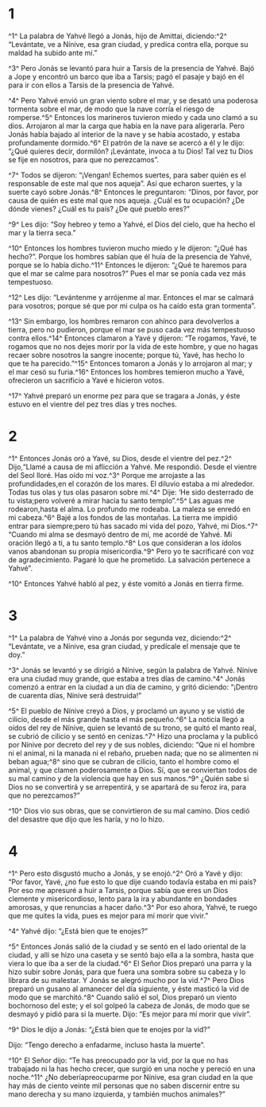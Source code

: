# 1
^1^ La palabra de Yahvé llegó a Jonás, hijo de Amittai, diciendo:^2^ “Levántate, ve a Nínive, esa gran ciudad, y predica contra ella, porque su maldad ha subido ante mí.”

^3^ Pero Jonás se levantó para huir a Tarsis de la presencia de Yahvé. Bajó a Jope y encontró un barco que iba a Tarsis; pagó el pasaje y bajó en él para ir con ellos a Tarsis de la presencia de Yahvé.

^4^ Pero Yahvé envió un gran viento sobre el mar, y se desató una poderosa tormenta sobre el mar, de modo que la nave corría el riesgo de romperse.^5^ Entonces los marineros tuvieron miedo y cada uno clamó a su dios. Arrojaron al mar la carga que había en la nave para aligerarla. Pero Jonás había bajado al interior de la nave y se había acostado, y estaba profundamente dormido.^6^ El patrón de la nave se acercó a él y le dijo: “¿Qué quieres decir, dormilón? ¡Levántate, invoca a tu Dios! Tal vez tu Dios se fije en nosotros, para que no perezcamos”.

^7^ Todos se dijeron: “¡Vengan! Echemos suertes, para saber quién es el responsable de este mal que nos aqueja”. Así que echaron suertes, y la suerte cayó sobre Jonás.^8^ Entonces le preguntaron: “Dinos, por favor, por causa de quién es este mal que nos aqueja. ¿Cuál es tu ocupación? ¿De dónde vienes? ¿Cuál es tu país? ¿De qué pueblo eres?”

^9^ Les dijo: “Soy hebreo y temo a Yahvé, el Dios del cielo, que ha hecho el mar y la tierra seca.”

^10^ Entonces los hombres tuvieron mucho miedo y le dijeron: “¿Qué has hecho?”. Porque los hombres sabían que él huía de la presencia de Yahvé, porque se lo había dicho.^11^ Entonces le dijeron: “¿Qué te haremos para que el mar se calme para nosotros?” Pues el mar se ponía cada vez más tempestuoso.

^12^ Les dijo: “Levántenme y arrójenme al mar. Entonces el mar se calmará para vosotros; porque sé que por mi culpa os ha caído esta gran tormenta”.

^13^ Sin embargo, los hombres remaron con ahínco para devolverlos a tierra, pero no pudieron, porque el mar se puso cada vez más tempestuoso contra ellos.^14^ Entonces clamaron a Yavé y dijeron: “Te rogamos, Yavé, te rogamos que no nos dejes morir por la vida de este hombre, y que no hagas recaer sobre nosotros la sangre inocente; porque tú, Yavé, has hecho lo que te ha parecido.”^15^ Entonces tomaron a Jonás y lo arrojaron al mar; y el mar cesó su furia.^16^ Entonces los hombres temieron mucho a Yavé, ofrecieron un sacrificio a Yavé e hicieron votos.

^17^ Yahvé preparó un enorme pez para que se tragara a Jonás, y éste estuvo en el vientre del pez tres días y tres noches.

# 2
^1^ Entonces Jonás oró a Yavé, su Dios, desde el vientre del pez.^2^ Dijo,“Llamé a causa de mi aflicción a Yahvé. Me respondió. Desde el vientre del Seol lloré. Has oído mi voz.^3^ Porque me arrojaste a las profundidades,en el corazón de los mares. El diluvio estaba a mi alrededor. Todas tus olas y tus olas pasaron sobre mí.^4^ Dije: ‘He sido desterrado de tu vista;pero volveré a mirar hacia tu santo templo”.^5^ Las aguas me rodearon,hasta el alma. Lo profundo me rodeaba. La maleza se enredó en mi cabeza.^6^ Bajé a los fondos de las montañas. La tierra me impidió entrar para siempre;pero tú has sacado mi vida del pozo, Yahvé, mi Dios.^7^ “Cuando mi alma se desmayó dentro de mí, me acordé de Yahvé. Mi oración llegó a ti, a tu santo templo.^8^ Los que consideran a los ídolos vanos abandonan su propia misericordia.^9^ Pero yo te sacrificaré con voz de agradecimiento. Pagaré lo que he prometido. La salvación pertenece a Yahvé”.

^10^ Entonces Yahvé habló al pez, y éste vomitó a Jonás en tierra firme.

# 3
^1^ La palabra de Yahvé vino a Jonás por segunda vez, diciendo:^2^ “Levántate, ve a Nínive, esa gran ciudad, y predícale el mensaje que te doy.”

^3^ Jonás se levantó y se dirigió a Nínive, según la palabra de Yahvé. Nínive era una ciudad muy grande, que estaba a tres días de camino.^4^ Jonás comenzó a entrar en la ciudad a un día de camino, y gritó diciendo: “¡Dentro de cuarenta días, Nínive será destruida!”

^5^ El pueblo de Nínive creyó a Dios, y proclamó un ayuno y se vistió de cilicio, desde el más grande hasta el más pequeño.^6^ La noticia llegó a oídos del rey de Nínive, quien se levantó de su trono, se quitó el manto real, se cubrió de cilicio y se sentó en cenizas.^7^ Hizo una proclama y la publicó por Nínive por decreto del rey y de sus nobles, diciendo: “Que ni el hombre ni el animal, ni la manada ni el rebaño, prueben nada; que no se alimenten ni beban agua;^8^ sino que se cubran de cilicio, tanto el hombre como el animal, y que clamen poderosamente a Dios. Sí, que se conviertan todos de su mal camino y de la violencia que hay en sus manos.^9^ ¿Quién sabe si Dios no se convertirá y se arrepentirá, y se apartará de su feroz ira, para que no perezcamos?”

^10^ Dios vio sus obras, que se convirtieron de su mal camino. Dios cedió del desastre que dijo que les haría, y no lo hizo.

# 4
^1^ Pero esto disgustó mucho a Jonás, y se enojó.^2^ Oró a Yavé y dijo: “Por favor, Yavé, ¿no fue esto lo que dije cuando todavía estaba en mi país? Por eso me apresuré a huir a Tarsis, porque sabía que eres un Dios clemente y misericordioso, lento para la ira y abundante en bondades amorosas, y que renuncias a hacer daño.^3^ Por eso ahora, Yahvé, te ruego que me quites la vida, pues es mejor para mí morir que vivir.”

^4^ Yahvé dijo: “¿Está bien que te enojes?”

^5^ Entonces Jonás salió de la ciudad y se sentó en el lado oriental de la ciudad, y allí se hizo una caseta y se sentó bajo ella a la sombra, hasta que viera lo que iba a ser de la ciudad.^6^ El Señor Dios preparó una parra y la hizo subir sobre Jonás, para que fuera una sombra sobre su cabeza y lo librara de su malestar. Y Jonás se alegró mucho por la vid.^7^ Pero Dios preparó un gusano al amanecer del día siguiente, y éste masticó la vid de modo que se marchitó.^8^ Cuando salió el sol, Dios preparó un viento bochornoso del este; y el sol golpeó la cabeza de Jonás, de modo que se desmayó y pidió para sí la muerte. Dijo: “Es mejor para mí morir que vivir”.

^9^ Dios le dijo a Jonás: “¿Está bien que te enojes por la vid?”

Dijo: “Tengo derecho a enfadarme, incluso hasta la muerte”.

^10^ El Señor dijo: “Te has preocupado por la vid, por la que no has trabajado ni la has hecho crecer, que surgió en una noche y pereció en una noche.^11^ ¿No deberíapreocuparme por Nínive, esa gran ciudad en la que hay más de ciento veinte mil personas que no saben discernir entre su mano derecha y su mano izquierda, y también muchos animales?”